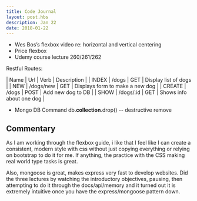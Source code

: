 ```yaml
---
title: Code Journal
layout: post.hbs
description: Jan 22
date: 2018-01-22
---
```


- Wes Bos’s flexbox video re: horizontal and vertical centering
- Price flexbox
- Udemy course lecture 260/261/262

Restful Routes:

| Name | Url | Verb | Description |
| INDEX | /dogs | GET | Display list of dogs |
| NEW | /dogs/new | GET | Displays form to make a new dog |
| CREATE | /dogs | POST | Add new dog to DB |
| SHOW | /dogs/:id | GET | Shows info about one dog |

- Mongo DB Command
  db.__collection__.drop() -- destructive remove

## Commentary

As I am working through the flexbox guide, i like that I feel like I can create a consistent, modern style with css without just copying everything or relying on bootstrap to do it for me.  If anything, the practice with the CSS making real world type tasks is great.

Also, mongoose is great, makes express very fast to develop websites.  Did the three lectures by watching the introductory objectives, pausing, then attempting to do it through the docs/api/memory and it turned out it is extremely intuitive once you have the express/mongoose pattern down.
